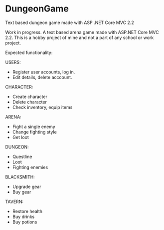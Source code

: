 # DungeonGame
Text based dungeon game made with ASP .NET Core MVC 2.2

Work in progress.
A text based arena game made with ASP.NET Core MVC 2.2.
This is a hobby project of mine and not a part of any school or work project.

Expected functionality:

USERS:
- Register user accounts, log in.
- Edit details, delete acccount.

CHARACTER:
- Create character
- Delete character
- Check inventory, equip items

ARENA:
- Fight a single enemy
- Change fighting style
- Get loot

DUNGEON:
- Questline
- Loot
- Fighting enemies

BLACKSMITH:
- Upgrade gear
- Buy gear

TAVERN:
- Restore health
- Buy drinks
- Buy potions
